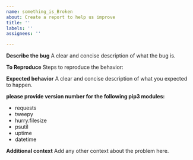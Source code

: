 ```yaml
---
name: something_is_Broken
about: Create a report to help us improve
title: ''
labels: ''
assignees: ''

---
```


**Describe the bug**
A clear and concise description of what the bug is.

**To Reproduce**
Steps to reproduce the behavior:

**Expected behavior**
A clear and concise description of what you expected to happen.


**please provide version number for the following pip3 modules:**
*  requests
*  tweepy
*  hurry.filesize
*  psutil
*  uptime
*  datetime

**Additional context**
Add any other context about the problem here.
